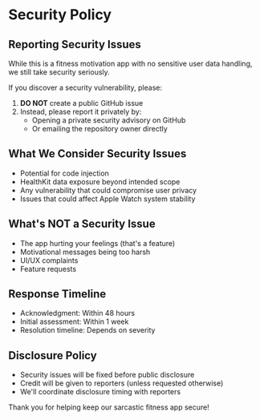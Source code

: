 # Security Policy

## Reporting Security Issues

While this is a fitness motivation app with no sensitive user data handling, we still take security seriously.

If you discover a security vulnerability, please:

1. **DO NOT** create a public GitHub issue
2. Instead, please report it privately by:
   - Opening a private security advisory on GitHub
   - Or emailing the repository owner directly

## What We Consider Security Issues

- Potential for code injection
- HealthKit data exposure beyond intended scope
- Any vulnerability that could compromise user privacy
- Issues that could affect Apple Watch system stability

## What's NOT a Security Issue

- The app hurting your feelings (that's a feature)
- Motivational messages being too harsh
- UI/UX complaints
- Feature requests

## Response Timeline

- Acknowledgment: Within 48 hours
- Initial assessment: Within 1 week
- Resolution timeline: Depends on severity

## Disclosure Policy

- Security issues will be fixed before public disclosure
- Credit will be given to reporters (unless requested otherwise)
- We'll coordinate disclosure timing with reporters

Thank you for helping keep our sarcastic fitness app secure!